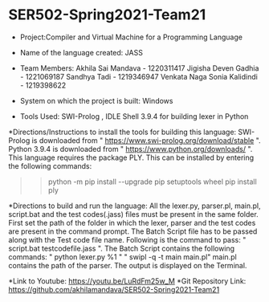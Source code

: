 # SER502-Spring2021-Team21

* Project:Compiler and Virtual Machine for a Programming Language 
* Name of the language created: JASS

* Team Members:
  Akhila Sai Mandava - 1220311417
  Jigisha Deven Gadhia - 1221069187
  Sandhya Tadi - 1219346947
  Venkata Naga Sonia Kalidindi - 1219398622 

* System on which the project is built: Windows

* Tools Used: SWI-Prolog , IDLE Shell 3.9.4 for building lexer in Python

*Directions/Instructions to install the tools for building this language: 
 SWI-Prolog is downloaded from " https://www.swi-prolog.org/download/stable ".
 Python 3.9.4 is downloaded from " https://www.python.org/downloads/ ".
 This language requires the package PLY. This can be installed by entering the following commands:
  >>python -m pip install --upgrade pip setuptools wheel
  >>pip install ply

*Directions to build and run the language: 
 All the lexer.py, parser.pl, main.pl, script.bat and the test codes(.jass) files must be present in the same folder.
 First set the path of the folder in which the lexer, parser and the test codes are present in the command prompt.
 The Batch Script file has to be passed along with the Test code file name. Following is the command to pass: 
 " script.bat testcodefile.jass ". 
 The Batch Script contains the following commands: 
 " python lexer.py %1 "
 " swipl -q -t main main.pl" 
 main.pl contains the path of the parser.
 The output is displayed on the Terminal. 

*Link to Youtube: https://youtu.be/LuRdFm25w_M
*Git Repository Link: https://github.com/akhilamandava/SER502-Spring2021-Team21